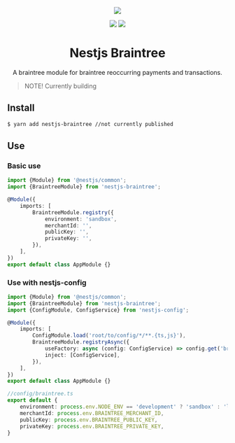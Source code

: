 <p align="center"><img src="https://avatars1.githubusercontent.com/u/41109786?s=200&v=4"/></p>
<p align="center">
    <a href="https://travis-ci.org/nestjs-community/nestjs-braintree"><img src="https://travis-ci.org/nestjs-community/nestjs-braintree.svg?branch=master"/></a>
    <a href="https://github.com/nestjs-community/nestjs-braintree/blob/master/LICENSE"><img src="https://img.shields.io/github/license/nestjs-community/nestjs-braintree.svg"/></a>
</p>
<h1 align="center">Nestjs Braintree</h1>

<p align="center">A braintree module for braintree reoccurring payments and transactions.</p>

> NOTE! Currently building

## Install 

```bash
$ yarn add nestjs-braintree //not currently published
```

## Use 

### Basic use

```typescript
import {Module} from '@nestjs/common';
import {BraintreeModule} from 'nestjs-braintree';

@Module({
    imports: [
        BraintreeModule.registry({
            environment: 'sandbox',
            merchantId: '',
            publicKey: '',
            privateKey: '',
        }),
    ],
})
export default class AppModule {}
```
### Use with nestjs-config

```typescript
import {Module} from '@nestjs/common';
import {BraintreeModule} from 'nestjs-braintree';
import {ConfigModule, ConfigService} from 'nestjs-config';

@Module({
    imports: [
        ConfigModule.load('root/to/config/*/**.{ts,js}'),
        BraintreeModule.registryAsync({
            useFactory: async (config: ConfigService) => config.get('braintree'),
            inject: [ConfigService],
        }),
    ],
})
export default class AppModule {}

//config/braintree.ts
export default {
    environment: process.env.NODE_ENV == 'development' ? 'sandbox' : 'live',
    merchantId: process.env.BRAINTREE_MERCHANT_ID,
    publicKey: process.env.BRAINTREE_PUBLIC_KEY,
    privateKey: process.env.BRAINTREE_PRIVATE_KEY,
}
```
